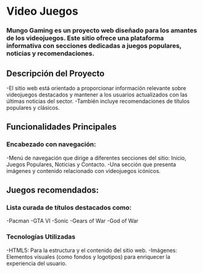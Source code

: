 # Video Juegos
### Mungo Gaming es un proyecto web diseñado para los amantes de los videojuegos. Este sitio ofrece una plataforma informativa con secciones dedicadas a juegos populares, noticias y recomendaciones.

## Descripción del Proyecto
-El sitio web está orientado a proporcionar información relevante sobre videojuegos destacados y mantener a los usuarios actualizados con las últimas noticias del sector. 
-También incluye recomendaciones de títulos populares y clásicos.

## Funcionalidades Principales
### Encabezado con navegación:

-Menú de navegación que dirige a diferentes secciones del sitio: Inicio, Juegos Populares, Noticias y Contacto.
-Una sección que presenta imágenes y contenido relacionado con videojuegos icónicos.

## Juegos recomendados:
### Lista curada de títulos destacados como:
 -Pacman 
 -GTA VI 
 -Sonic
 -Gears of War 
 -God of War

### Tecnologías Utilizadas
-HTML5: Para la estructura y el contenido del sitio web.
-Imágenes: Elementos visuales (como fondos y logotipos) para enriquecer la experiencia del usuario.
